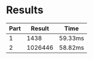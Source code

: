 # Results
| Part | Result | Time |
| --- | --- | --- |
| 1 | 1438 | 59.33ms |
| 2 | 1026446 | 58.82ms |
